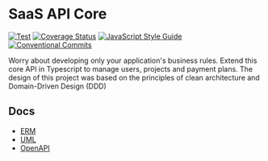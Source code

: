 # SaaS API Core
[![Test](https://github.com/JadsonLucena/saas-api-core/actions/workflows/test.yml/badge.svg)](https://github.com/JadsonLucena/saas-api-core/actions/workflows/test.yml)
[![Coverage Status](https://coveralls.io/repos/github/JadsonLucena/saas-api-core/badge.svg)](https://coveralls.io/github/JadsonLucena/saas-api-core)
[![JavaScript Style Guide](https://img.shields.io/badge/code_style-standard-brightgreen.svg)](https://standardjs.com)
[![Conventional Commits](https://img.shields.io/badge/Conventional%20Commits-1.0.0-%23FE5196?logo=conventionalcommits&logoColor=white)](https://conventionalcommits.org)

Worry about developing only your application's business rules. Extend this core API in Typescript to manage users, projects and payment plans. The design of this project was based on the principles of clean architecture and Domain-Driven Design (DDD)

## Docs
- [ERM](https://erd.jadsonlucena.dev/pgsql?url=https://raw.githubusercontent.com/JadsonLucena/saas-api-core/main/docs/ERM.sql)
- [UML](https://mermaid.live/view?code=https://raw.githubusercontent.com/JadsonLucena/saas-api-core/main/docs/UML/classDiagram.mmd)
- [OpenAPI](https://editor.swagger.io/?url=https://raw.githubusercontent.com/JadsonLucena/saas-api-core/main/docs/OpenAPI.yaml)